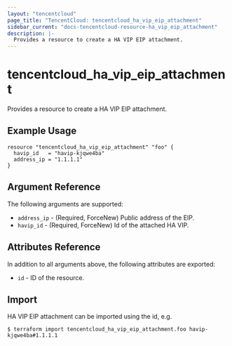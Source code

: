 ```yaml
---
layout: "tencentcloud"
page_title: "TencentCloud: tencentcloud_ha_vip_eip_attachment"
sidebar_current: "docs-tencentcloud-resource-ha_vip_eip_attachment"
description: |-
  Provides a resource to create a HA VIP EIP attachment.
---
```


# tencentcloud_ha_vip_eip_attachment

Provides a resource to create a HA VIP EIP attachment.

## Example Usage

```hcl
resource "tencentcloud_ha_vip_eip_attachment" "foo" {
  havip_id   = "havip-kjqwe4ba"
  address_ip = "1.1.1.1"
}
```

## Argument Reference

The following arguments are supported:

* `address_ip` - (Required, ForceNew) Public address of the EIP.
* `havip_id` - (Required, ForceNew) Id of the attached HA VIP.

## Attributes Reference

In addition to all arguments above, the following attributes are exported:

* `id` - ID of the resource.



## Import

HA VIP EIP attachment can be imported using the id, e.g.

```
$ terraform import tencentcloud_ha_vip_eip_attachment.foo havip-kjqwe4ba#1.1.1.1
```

